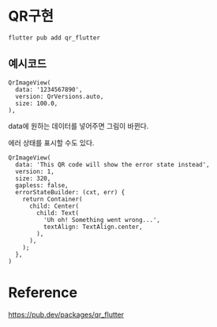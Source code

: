 # QR구현
~~~
flutter pub add qr_flutter
~~~

## 예시코드
~~~
QrImageView(
  data: '1234567890',
  version: QrVersions.auto,
  size: 100.0,
),
~~~
data에 원하는 데이터를 넣어주면 그림이 바뀐다.  

에러 상태를 표시할 수도 있다.
~~~
QrImageView(
  data: 'This QR code will show the error state instead',
  version: 1,
  size: 320,
  gapless: false,
  errorStateBuilder: (cxt, err) {
    return Container(
      child: Center(
        child: Text(
          'Uh oh! Something went wrong...',
          textAlign: TextAlign.center,
        ),
      ),
    );
  },
)
~~~

# Reference
https://pub.dev/packages/qr_flutter